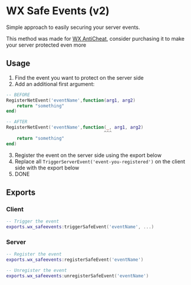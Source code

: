 # WX Safe Events (v2)

Simple approach to easily securing your server events.

This method was made for [WX AntiCheat](https://ac.wx0.dev/), consider purchasing it to make your server protected even more

## Usage

1. Find the event you want to protect on the server side
2. Add an additional first argument:

```lua
-- BEFORE
RegisterNetEvent('eventName',function(arg1, arg2)
    return "something"
end)

-- AFTER
RegisterNetEvent('eventName',function(_, arg1, arg2)
                                     ^^^
    return "something"
end)
```

3. Register the event on the server side using the export below
4. Replace all `TriggerServerEvent('event-you-registered')` on the client side with the export below
5. DONE

## Exports

### Client

```lua
-- Trigger the event
exports.wx_safeevents:triggerSafeEvent('eventName', ...)
```

### Server

```lua
-- Register the event
exports.wx_safeevents:registerSafeEvent('eventName')

-- Unregister the event
exports.wx_safeevents:unregisterSafeEvent('eventName')
```
